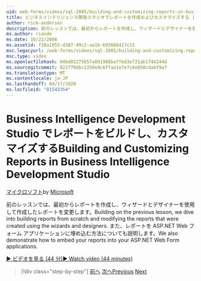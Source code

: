```yaml
---
uid: web-forms/videos/sql-2005/building-and-customizing-reports-in-business-intelligence-development-studio
title: ビジネスインテリジェンス開発スタジオでレポートを作成およびカスタマイズする |マイクロソフトドキュメント
author: rick-anderson
description: 前のレッスンでは、最初からレポートを作成し、ウィザードとデザイナーを使用して作成したレポートを変更します。 私たちは..
ms.author: riande
ms.date: 10/22/2006
ms.assetid: f38a1055-d387-49c2-aa1b-693688417c15
msc.legacyurl: /web-forms/videos/sql-2005/building-and-customizing-reports-in-business-intelligence-development-studio
msc.type: video
ms.openlocfilehash: 04bd02275b57a891988ba7fed3e721ab1744244d
ms.sourcegitcommit: 022f79dbc1350e0c6ffaa1e7e7c6e850cdabf9af
ms.translationtype: MT
ms.contentlocale: ja-JP
ms.lasthandoff: 04/17/2020
ms.locfileid: "81543354"
---
```

# <a name="building-and-customizing-reports-in-business-intelligence-development-studio"></a><span data-ttu-id="1a46e-104">Business Intelligence Development Studio でレポートをビルドし、カスタマイズする</span><span class="sxs-lookup"><span data-stu-id="1a46e-104">Building and Customizing Reports in Business Intelligence Development Studio</span></span>

<span data-ttu-id="1a46e-105">[マイクロソフト](https://github.com/microsoft)</span><span class="sxs-lookup"><span data-stu-id="1a46e-105">by [Microsoft](https://github.com/microsoft)</span></span>

<span data-ttu-id="1a46e-106">前のレッスンでは、最初からレポートを作成し、ウィザードとデザイナーを使用して作成したレポートを変更します。</span><span class="sxs-lookup"><span data-stu-id="1a46e-106">Building on the previous lesson, we dive into building reports from scratch and modifying the reports that were created using the wizards and designers.</span></span> <span data-ttu-id="1a46e-107">また、レポートを ASP.NET Web フォーム アプリケーションに埋め込む方法についても説明します。</span><span class="sxs-lookup"><span data-stu-id="1a46e-107">We also demonstrate how to embed your reports into your ASP.NET Web Form applications.</span></span>

[<span data-ttu-id="1a46e-108">&#9654; ビデオを見る (44 分)</span><span class="sxs-lookup"><span data-stu-id="1a46e-108">&#9654; Watch video (44 minutes)</span></span>](https://channel9.msdn.com/Blogs/ASP-NET-Site-Videos/building-and-customizing-reports-in-business-intelligence-development-studio)

> [!div class="step-by-step"]
> <span data-ttu-id="1a46e-109">[前へ](getting-started-with-reporting-services.md)
> [次へ](creating-and-using-stored-procedures.md)</span><span class="sxs-lookup"><span data-stu-id="1a46e-109">[Previous](getting-started-with-reporting-services.md)
[Next](creating-and-using-stored-procedures.md)</span></span>
